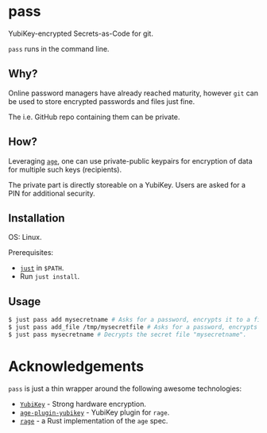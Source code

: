 # pass

YubiKey-encrypted Secrets-as-Code for git.

`pass` runs in the command line.

## Why?

Online password managers have already reached maturity, however `git` can be used to store encrypted passwords and files just fine.

The i.e. GitHub repo containing them can be private.

## How?
Leveraging [`age`](https://github.com/FiloSottile/age), one can use private-public keypairs for encryption of data for multiple such keys (recipients).

The private part is directly storeable on a YubiKey. Users are asked for a PIN for additional security.

## Installation

OS: Linux.

Prerequisites:
* [`just`](https://github.com/casey/just) in `$PATH`.
* Run `just install`.

## Usage

```bash
$ just pass add mysecretname # Asks for a password, encrypts it to a file "mysecretname" and commit+pushes it to the secrets repository.
$ just pass add_file /tmp/mysecretfile # Asks for a password, encrypts it to a file "mysecretfile" and commit+pushes it to the secrets repository.
$ just pass mysecretname # Decrypts the secret file "mysecretname".
```

# Acknowledgements

`pass` is just a thin wrapper around the following awesome technologies:

* [`YubiKey`](https://www.yubico.com/products/yubikey-5-overview/) - Strong hardware encryption.
* [`age-plugin-yubikey`](https://github.com/str4d/age-plugin-yubikey) - YubiKey plugin for `rage`.
* [`rage`](https://github.com/str4d/rage) - a Rust implementation of the `age` spec.

